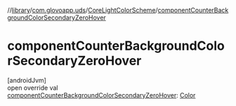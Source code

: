 //[library](../../../index.md)/[com.glovoapp.uds](../index.md)/[CoreLightColorScheme](index.md)/[componentCounterBackgroundColorSecondaryZeroHover](component-counter-background-color-secondary-zero-hover.md)

# componentCounterBackgroundColorSecondaryZeroHover

[androidJvm]\
open override val [componentCounterBackgroundColorSecondaryZeroHover](component-counter-background-color-secondary-zero-hover.md): [Color](https://developer.android.com/reference/kotlin/androidx/compose/ui/graphics/Color.html)
